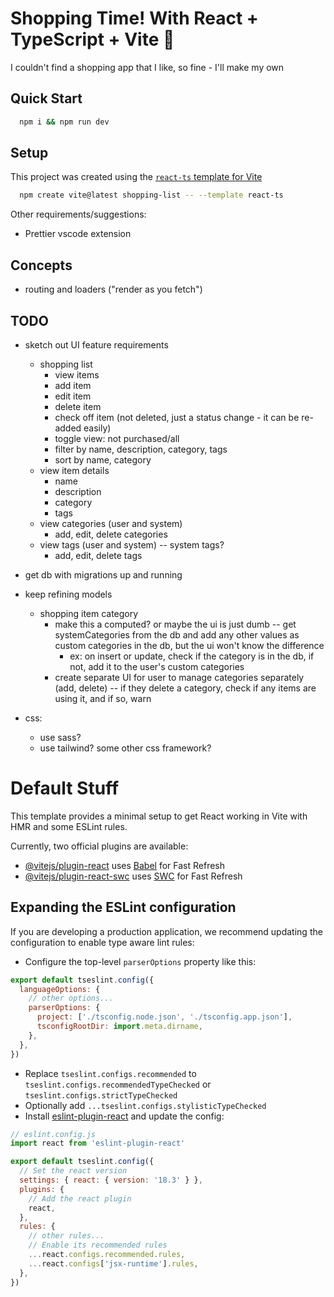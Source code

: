 # Shopping Time! With React + TypeScript + Vite 💅

I couldn't find a shopping app that I like, so fine - I'll make my own

## Quick Start

```bash
  npm i && npm run dev
```

## Setup

This project was created using the [`react-ts` template for Vite](https://vitejs.dev/guide/#scaffolding-your-first-vite-project)

```bash
  npm create vite@latest shopping-list -- --template react-ts
```

Other requirements/suggestions:
- Prettier vscode extension

## Concepts
* routing and loaders ("render as you fetch")


## TODO
* sketch out UI feature requirements
  * shopping list
    * view items 
    * add item
    * edit item
    * delete item
    * check off item (not deleted, just a status change - it can be re-added easily)
    * toggle view: not purchased/all
    * filter by name, description, category, tags
    * sort by name, category
  * view item details
    * name
    * description
    * category
    * tags
  * view categories (user and system)
    * add, edit, delete categories
  * view tags (user and system) -- system tags?
    * add, edit, delete tags

* get db with migrations up and running
* keep refining models
  * shopping item category
  	* make this a computed? or maybe the ui is just dumb -- get systemCategories from the db and add any other values as custom categories in the db, but the ui won't know the difference
	  * ex: on insert or update, check if the category is in the db, if not, add it to the user's custom categories
    * create separate UI for user to manage categories separately (add, delete) -- if they delete a category, check if any items are using it, and if so, warn
* css:
  * use sass?
  * use tailwind? some other css framework?



# Default Stuff
This template provides a minimal setup to get React working in Vite with HMR and some ESLint rules.

Currently, two official plugins are available:

- [@vitejs/plugin-react](https://github.com/vitejs/vite-plugin-react/blob/main/packages/plugin-react/README.md) uses [Babel](https://babeljs.io/) for Fast Refresh
- [@vitejs/plugin-react-swc](https://github.com/vitejs/vite-plugin-react-swc) uses [SWC](https://swc.rs/) for Fast Refresh

## Expanding the ESLint configuration

If you are developing a production application, we recommend updating the configuration to enable type aware lint rules:

- Configure the top-level `parserOptions` property like this:

```js
export default tseslint.config({
  languageOptions: {
    // other options...
    parserOptions: {
      project: ['./tsconfig.node.json', './tsconfig.app.json'],
      tsconfigRootDir: import.meta.dirname,
    },
  },
})
```

- Replace `tseslint.configs.recommended` to `tseslint.configs.recommendedTypeChecked` or `tseslint.configs.strictTypeChecked`
- Optionally add `...tseslint.configs.stylisticTypeChecked`
- Install [eslint-plugin-react](https://github.com/jsx-eslint/eslint-plugin-react) and update the config:

```js
// eslint.config.js
import react from 'eslint-plugin-react'

export default tseslint.config({
  // Set the react version
  settings: { react: { version: '18.3' } },
  plugins: {
    // Add the react plugin
    react,
  },
  rules: {
    // other rules...
    // Enable its recommended rules
    ...react.configs.recommended.rules,
    ...react.configs['jsx-runtime'].rules,
  },
})
```
